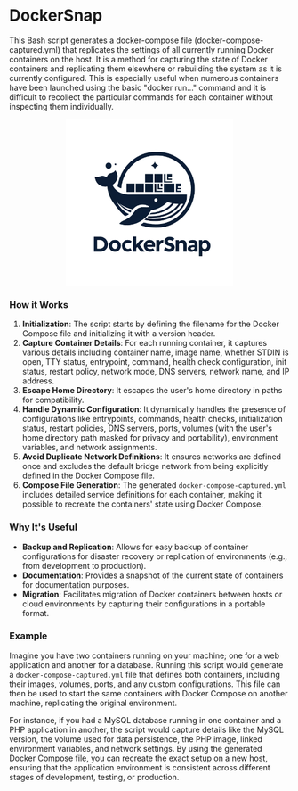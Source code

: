 # DockerSnap
This Bash script generates a docker-compose file (docker-compose-captured.yml) that replicates the settings of all currently running Docker containers on the host. It is a method for capturing the state of Docker containers and replicating them elsewhere or rebuilding the system as it is currently configured. This is especially useful when numerous containers have been launched using the basic "docker run..." command and it is difficult to recollect the particular commands for each container without inspecting them individually.

<div style="text-align: center;">
<img src="https://raw.githubusercontent.com/redoracle/DockerSnap/main/DockerSnap%20logo.webp" width="300" height="300" align="center">
</div>

### How it Works
1. **Initialization**: The script starts by defining the filename for the Docker Compose file and initializing it with a version header.
2. **Capture Container Details**: For each running container, it captures various details including container name, image name, whether STDIN is open, TTY status, entrypoint, command, health check configuration, init status, restart policy, network mode, DNS servers, network name, and IP address.
3. **Escape Home Directory**: It escapes the user's home directory in paths for compatibility.
4. **Handle Dynamic Configuration**: It dynamically handles the presence of configurations like entrypoints, commands, health checks, initialization status, restart policies, DNS servers, ports, volumes (with the user's home directory path masked for privacy and portability), environment variables, and network assignments.
5. **Avoid Duplicate Network Definitions**: It ensures networks are defined once and excludes the default bridge network from being explicitly defined in the Docker Compose file.
6. **Compose File Generation**: The generated `docker-compose-captured.yml` includes detailed service definitions for each container, making it possible to recreate the containers' state using Docker Compose.

### Why It's Useful
- **Backup and Replication**: Allows for easy backup of container configurations for disaster recovery or replication of environments (e.g., from development to production).
- **Documentation**: Provides a snapshot of the current state of containers for documentation purposes.
- **Migration**: Facilitates migration of Docker containers between hosts or cloud environments by capturing their configurations in a portable format.

### Example
Imagine you have two containers running on your machine; one for a web application and another for a database. Running this script would generate a `docker-compose-captured.yml` file that defines both containers, including their images, volumes, ports, and any custom configurations. This file can then be used to start the same containers with Docker Compose on another machine, replicating the original environment.

For instance, if you had a MySQL database running in one container and a PHP application in another, the script would capture details like the MySQL version, the volume used for data persistence, the PHP image, linked environment variables, and network settings. By using the generated Docker Compose file, you can recreate the exact setup on a new host, ensuring that the application environment is consistent across different stages of development, testing, or production.
